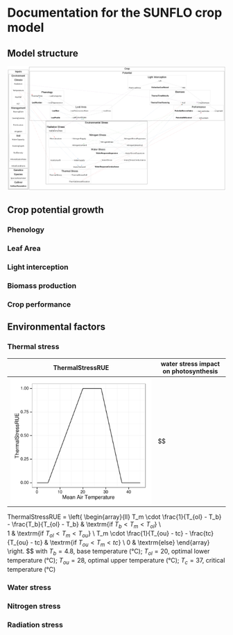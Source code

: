 


# Documentation for the SUNFLO crop model

## Model structure
![structure](./files/structure.png) 
## Crop potential growth
### Phenology
### Leaf Area
### Light interception
### Biomass production
### Crop performance

## Environmental factors
### Thermal stress



ThermalStressRUE | water stress impact on photosynthesis | 
-----|----------|
![ThermalStressRUE](figure/ThermalStressRUE.svg)| $$
ThermalStressRUE = \left\{ 
  \begin{array}{ll}
  T_m \cdot \frac{1}{T_{ol} - T_b} - \frac{T_b}{T_{ol} - T_b} & \textrm{if $T_b < T_m < T_{ol}$} \\  
  1 & \textrm{if $T_{ol} < T_m < T_{ou}$} \\
  T_m \cdot \frac{1}{T_{ou} - tc} - \frac{tc}{T_{ou} - tc} & \textrm{if $T_{ou} < T_m < tc$} \\
  0 & \textrm{else}
	\end{array} \right.
$$ with $T_b = 4.8$, base temperature (°C); $T_{ol} = 20$, optimal lower temperature (°C); $T_{ou} = 28$, optimal upper temperature (°C); $T_c = 37$, critical temperature (°C)




### Water stress

### Nitrogen stress

### Radiation stress
